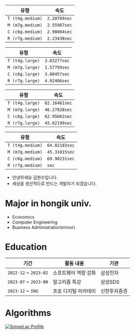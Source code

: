 | 유형 | 속도 |
|-------|-------|
| `T (t4g.medium)` | `2.20709sec` |
| `M (m7g.medium)` | `2.55987sec` |
| `C (c6g.medium)` | `2.98004sec` |
| `R (r7g.medium)` | `2.23438sec` |   

| 유형 | 속도 |
|-------|-------|
| `T (t4g.large)` | `3.03277sec` |
| `M (m7g.large)` | `1.57799sec` |
| `C (c6g.large)` | `3.08457sec` |
| `R (r7g.large)` | `4.92406sec` |   

| 유형 | 속도 |
|-------|-------|
| `T (t4g.large)` | `62.16461sec` |
| `M (m7g.large)` | `46.27828sec` |
| `C (c6g.large)` | `62.95662sec` |
| `R (r7g.large)` | `45.62199sec` |   

| 유형 | 속도 |
|-------|-------|
| `T (t4g.medium)` | `64.02183sec` |
| `M (m7g.medium)` | `45.31015sec` |
| `C (c6g.medium)` | `69.90231sec` |
| `R (r7g.medium)` | `sec` |



- 안녕하세요 김현수입니다.   
- 세상을 생산적으로 만드는 개발자가 되겠습니다.

# Major in hongik univ.   
 - Economics   
 - Computer Engineering   
 - Business Administration(minor)

# Education
|기간|활동 내용|기관|
|-------|--------------|-----|
|`2022-12` ~ `2023-02`|소프트웨어 역량 강화|삼성전자|
|`2023-07` ~ `2023-08`|알고리즘 특강|삼성SDS|
|`2023-12` ~ `ING`|프로 디지털 아카데미|신한투자증권|

# Algorithms
[![Solved.ac Profile](http://mazassumnida.wtf/api/v2/generate_badge?boj=jkl0124)](https://solved.ac/jkl0124/)

